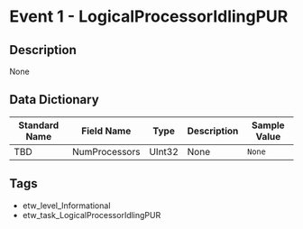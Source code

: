 # Event 1 - LogicalProcessorIdlingPUR

## Description
None

## Data Dictionary
|Standard Name|Field Name|Type|Description|Sample Value|
|---|---|---|---|---|
|TBD|NumProcessors|UInt32|None|`None`|

## Tags
* etw_level_Informational
* etw_task_LogicalProcessorIdlingPUR